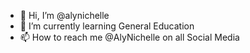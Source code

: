- 👋 Hi, I’m @alynichelle
- 🌱 I’m currently learning General Education
- 📫 How to reach me @AlyNichelle on all Social Media
